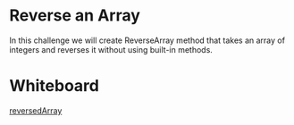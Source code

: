 # Reverse an Array
In this challenge we will create ReverseArray method that takes an array of integers and reverses it without using built-in methods.
# Whiteboard
[reversedArray]()